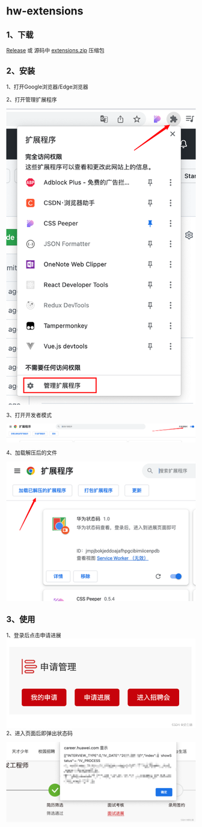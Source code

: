 # hw-extensions

## 1、下载

[Release](https://github.com/godwei123/hw-extensions/releases/download/beta/extensions.v0.0.1-beta.zip)  或 源码中 [extensions.zip](https://github.com/godwei123/hw-extensions/blob/main/extensions.zip) 压缩包



## 2、安装

1、打开Google浏览器/Edge浏览器

2、打开管理扩展程序

![image-20221112215213313](image-20221112215213313.png)



3、打开开发者模式

![image-20221112215257516](image-20221112215257516.png)



4、加载解压后的文件

![image-20221112215314316](image-20221112215314316.png)







## 3、使用

1、登录后点击申请进展
![在这里插入图片描述](5764640b65474749afc817ea3b14798a.png)
2、进入页面后即弹出状态码

![在这里插入图片描述](e8c8ee51b796455cbb4029d96bfe592a.png)
